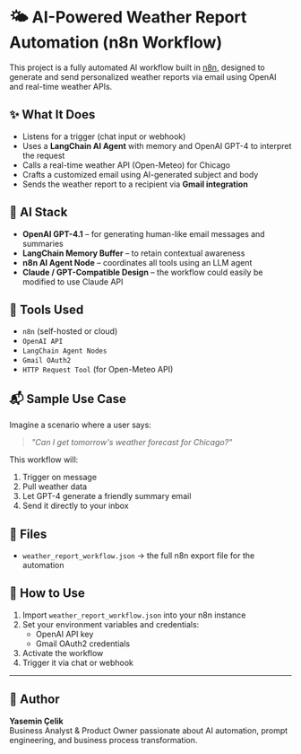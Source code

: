 # 🌤️ AI-Powered Weather Report Automation (n8n Workflow)

This project is a fully automated AI workflow built in [n8n](https://n8n.io), designed to generate and send personalized weather reports via email using OpenAI and real-time weather APIs.

## ✨ What It Does

- Listens for a trigger (chat input or webhook)
- Uses a **LangChain AI Agent** with memory and OpenAI GPT-4 to interpret the request
- Calls a real-time weather API (Open-Meteo) for Chicago
- Crafts a customized email using AI-generated subject and body
- Sends the weather report to a recipient via **Gmail integration**

## 🧠 AI Stack

- **OpenAI GPT-4.1** – for generating human-like email messages and summaries
- **LangChain Memory Buffer** – to retain contextual awareness
- **n8n AI Agent Node** – coordinates all tools using an LLM agent
- **Claude / GPT-Compatible Design** – the workflow could easily be modified to use Claude API

## 🔧 Tools Used

- `n8n` (self-hosted or cloud)
- `OpenAI API`
- `LangChain Agent Nodes`
- `Gmail OAuth2`
- `HTTP Request Tool` (for Open-Meteo API)

## 📬 Sample Use Case

Imagine a scenario where a user says:  
> *"Can I get tomorrow's weather forecast for Chicago?"*

This workflow will:
1. Trigger on message
2. Pull weather data
3. Let GPT-4 generate a friendly summary email
4. Send it directly to your inbox

## 📁 Files

- `weather_report_workflow.json` → the full n8n export file for the automation

## 🔄 How to Use

1. Import `weather_report_workflow.json` into your n8n instance
2. Set your environment variables and credentials:
   - OpenAI API key
   - Gmail OAuth2 credentials
3. Activate the workflow
4. Trigger it via chat or webhook

---

## 📌 Author

**Yasemin Çelik**  
Business Analyst & Product Owner passionate about AI automation, prompt engineering, and business process transformation.

